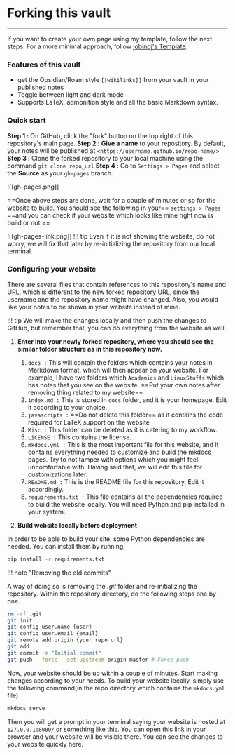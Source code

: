 # Forking this vault
---
If you want to create your own page using my template, follow the next steps. For a more minimal approach, follow [jobindj's Template](https://github.com/jobindj/obsidian-publish-mkdocs). 

### Features of this vault
- get the Obsidian/Roam style `[[wikilinks]]` from your vault in your published notes
- Toggle between light and dark mode
- Supports LaTeX, admonition style and all the basic Markdown syntax. 

### Quick start 
**Step 1 :** On GitHub, click the "fork" button on the top right of this repository's main page. 
**Step 2 :** **Give a name** to your repository. By default, your notes will be published at `<https://username.github.io/repo-name/>`
**Step 3 :** Clone the forked repository to your local machine using the command `git clone repo_url`
**Step 4 :** Go to `Settings > Pages` and select the **Source** as your `gh-pages` branch.

![[gh-pages.png]]

==Once above steps are done, wait for a couple of minutes or so for the website to build. You should see the following in your== `settings > Pages` ==and you can check if your website which looks like mine right now is build or not.==

![[gh-pages-link.png]]
!!! tip
	Even if it is not showing the website, do not worry, we will fix that later by re-initializing the repository from our local terminal. 


### Configuring your website
There are several files that contain references to this repository's name and URL, which is different to the new forked repository URL, since the username and the repository name might have changed. Also, you would like your notes to be shown in your website instead of mine. 

!!! tip
	We will make the changes locally and then push the changes to GitHub, but remember that, you can do everything from the website as well. 

1. **Enter into your newly forked repository, where you should see the similar folder structure as in this repository now.**
	1. `docs :` This will contain the folders which contains your notes in Markdown format, which will then appear on your website. For example, I have two folders which `Academics` and `LinuxStuffs` which has notes that you see on the website. ==Put your own notes after removing thing related to my website==
	2. `index.md :` This is stored in `docs` folder, and it is your homepage. Edit it according to your choice. 
	3. `javascripts :` ==Do not delete this folder== as it contains the code required for LaTeX support on the website
	4. `Misc :` This folder can be deleted as it is catering to my workflow.
	5. `LiCENSE :` This contains the license. 
	6. `mkdocs.yml :` This is the most important file for this website, and it contains everything needed to customize and build the mkdocs pages. Try to not tamper with options which you might feel uncomfortable with. Having said that, we will edit this file for customizations later. 
	7. `README.md :` This is the README file for this repository. Edit it accordingly. 
	8. `requirements.txt :` This file contains all the dependencies required to build the website locally. You will need Python and pip installed in your system.

2. **Build website locally before deployment** 

In order to be able to build your site, some Python dependencies are needed. You can install them by running, 
```bash
pip install -r requirements.txt
```

 !!! note "Removing the old commits"

A way of doing so is removing the _.git_ folder and re-initializing the repository. Within the repository directory, do the following steps one by one.

```bash
rm -rf .git
git init
git config user.name {user}
git config user.email {email}
git remote add origin {your repo url}
git add .
git commit -m "Initial commit"
git push --force --set-upstream origin master # Force push
```
Now, your website should be up within a couple of minutes. Start making changes according to your needs. To build your website locally, simply use the following command(in the repo directory which contains the `mkdocs.yml` file)
```bash
mkdocs serve 
```
Then you will get a prompt in your terminal saying your website is hosted at `127.0.0.1:8000/` or something like this. You can open this link in your browser and your website will be visible there. You can see the changes to your website quickly here. 


